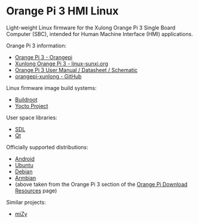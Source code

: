 # Orange Pi 3 HMI Linux

Light-weight Linux firmware for the Xulong Orange Pi 3 Single Board Computer (SBC), intended for Human Machine Interface (HMI) applications.

Orange Pi 3 information:

* [Orange Pi 3 - Orangepi](http://www.orangepi.org/Orange%20Pi%203/)
* [Xunlong Orange Pi 3 - linux-sunxi.org](https://linux-sunxi.org/Xunlong_Orange_Pi_3)
* [Orange Pi 3 User Manual / Datasheet / Schematic](http://www.orangepi.org/downloadresources/OrangePi3/2019-01-23/orangepi3_usersmanual2.html)
* [orangepi-xunlong - GitHub](https://github.com/orangepi-xunlong)

Linux firmware image build systems:

* [Buildroot](https://en.wikipedia.org/wiki/Buildroot)
* [Yocto Project](https://en.wikipedia.org/wiki/Yocto_Project)

User space libraries:

* [SDL](https://en.wikipedia.org/wiki/Simple_DirectMedia_Layer)
* [Qt](https://en.wikipedia.org/wiki/Qt_\(software\))

Officially supported distributions:

* [Android](http://www.orangepi.org/downloadresources/OrangePi3/2019-01-23/orangepi3_AndroidImage2.html)
* [Ubuntu](http://www.orangepi.org/downloadresources/OrangePi3/2019-01-23/orangepi3_b0c3dac8d3483dab6eb392b0a9.html)
* [Debian](http://www.orangepi.org/downloadresources/OrangePi3/2019-01-23/orangepi3_DebianImage2.html)
* [Armbian](https://www.armbian.com/orange-pi-3/)
* (above taken from the Orange Pi 3 section of the [Orange Pi Download Resources](http://www.orangepi.org/downloadresources/) page)

Similar projects:

* [miZy](https://github.com/hyphop/miZy)
